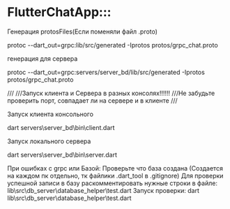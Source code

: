 # FlutterChatApp:::

Генерация protosFiles(Если поменяли файл .proto)

protoc --dart_out=grpc:lib/src/generated -Iprotos protos/grpc_chat.proto

генерация для сервера 

protoc --dart_out=grpc:servers/server_bd/lib/src/generated -Iprotos protos/grpc_chat.proto

///
///Запуск клиента и Сервера в разных консолях!!!!!!
///Не забудьте проверить порт, совпадает ли на сервере и в клиенте
///

Запуск клиента консольного 

dart servers\server_bd\bin\client.dart

Запуск локального сервера

dart servers\server_bd\bin\server.dart


При ошибках с grpc или Базой: 
Проверьте что база создана (Создается на каждом пк отдельно, тк файлики .dart_tool в .gitignore)
Для проверки успешной записи в базу раскомментировать нужные строки в файле:
lib\src\db_server\database_helper\test.dart
Запуск проверки:
dart lib\src\db_server\database_helper\test.dart
